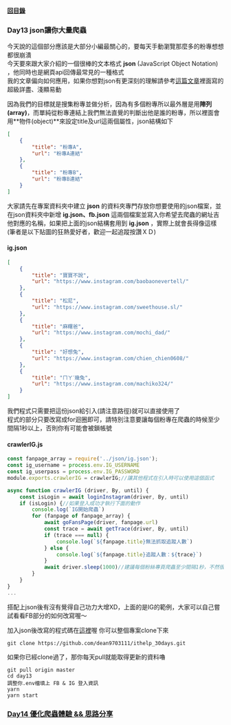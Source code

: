 #### [回目錄](../README.md)
### Day13 json讓你大量爬蟲

今天說的這個部分應該是大部分小編最關心的，要每天手動瀏覽那麼多的粉專想想都很崩潰  
今天要來跟大家介紹的一個很棒的文本格式 **json** (JavaScript Object Notation) ，他同時也是網頁api回傳最常見的一種格式  
我的文章偏向如何應用，如果你想對json有更深刻的理解請參考[這篇文章](https://www.footmark.info/programming-language/javascript/json-format-and-javascript/)裡面寫的超級詳盡、淺顯易動  

因為我們的目標就是搜集粉專並做分析，因為有多個粉專所以最外層是用**陣列(array)**，而單純從粉專連結上我們無法直覺的判斷出他是誰的粉專，所以裡面會用**物件(object)**來設定title及url這兩個屬性，json結構如下
```json
[
    {
        "title": "粉專A",
        "url": "粉專A連結"
    },
    {
        "title": "粉專B",
        "url": "粉專B連結"
    }  
]
```

大家請先在專案資料夾中建立 **json** 的資料夾專門存放你想要使用的json檔案，並在json資料夾中新增 **ig.json、fb.json** 這兩個檔案並寫入你希望去爬蟲的網址吉他對應的名稱，如果把上面的json結構套用到 **ig.json** ，實際上就會長得像這樣(筆者是以下貼圖的狂熱愛好者，歡迎一起追蹤按讚ＸＤ)
#### ig.json
```json
[
    {
        "title": "寶寶不說",
        "url": "https://www.instagram.com/baobaonevertell/"
    },
    {
        "title": "松尼",
        "url": "https://www.instagram.com/sweethouse.sl/"
    },
    {
        "title": "麻糬爸",
        "url": "https://www.instagram.com/mochi_dad/"
    },
    {
        "title": "好想兔",
        "url": "https://www.instagram.com/chien_chien0608/"
    },
    {
        "title": "ㄇㄚˊ幾兔",
        "url": "https://www.instagram.com/machiko324/"
    }
]
```

我們程式只需要把這份json給引入(請注意路徑)就可以直接使用了  
程式的部分只要改寫成for迴圈即可，請特別注意要讓每個粉專在爬蟲的時候至少間隔1秒以上，否則你有可能會被鎖帳號  
#### crawlerIG.js
```js
const fanpage_array = require('../json/ig.json');
const ig_username = process.env.IG_USERNAME
const ig_userpass = process.env.IG_PASSWORD
module.exports.crawlerIG = crawlerIG;//讓其他程式在引入時可以使用這個函式

async function crawlerIG (driver, By, until) {
    const isLogin = await loginInstagram(driver, By, until)
    if (isLogin) {//如果登入成功才執行下面的動作
        console.log(`IG開始爬蟲`)
        for (fanpage of fanpage_array) {
            await goFansPage(driver, fanpage.url)
            const trace = await getTrace(driver, By, until)
            if (trace === null) {
                console.log(`${fanpage.title}無法抓取追蹤人數`)
            } else {
                console.log(`${fanpage.title}追蹤人數：${trace}`)
            }
            await driver.sleep(1000)//建議每個粉絲專頁爬蟲至少間隔1秒，不然很有可能被鎖帳號
        }
    }
}
...
```
搭配上json後有沒有覺得自己功力大增XD，上面的是IG的範例，大家可以自己嘗試看看FB部分的如何改寫喔～
  
加入json後改寫的程式碼在[這裡](https://github.com/dean9703111/ithelp_30days/day13)喔
你可以整個專案clone下來  
```
git clone https://github.com/dean9703111/ithelp_30days.git
```
如果你已經clone過了，那你每天pull就能取得更新的資料嚕  
```
git pull origin master
cd day13
調整你.env檔填上 FB & IG 登入資訊
yarn
yarn start
```
### [Day14 優化爬蟲體驗 && 思路分享](../day14/README.md)